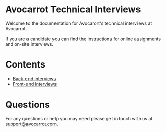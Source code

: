 # Avocarrot Technical Interviews

Welcome to the documentation for Avocarort's technical interviews at Avocarrot.

If you are a candidate you can find the instructions for online assignments and on-site interviews. 

# Contents

- [Back-end interviews](back-end/index.md)
- [Front-end interviews](front-end/index.md)

# Questions

For any questions or help you may need please get in touch with us at support@avocarrot.com.
